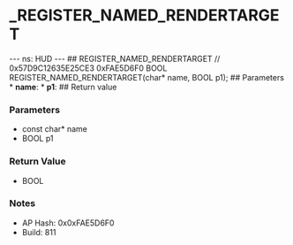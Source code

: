 # _REGISTER_NAMED_RENDERTARGET

--- ns: HUD --- ## REGISTER_NAMED_RENDERTARGET  // 0x57D9C12635E25CE3 0xFAE5D6F0 BOOL REGISTER_NAMED_RENDERTARGET(char* name, BOOL p1);   ## Parameters * **name**: * **p1**:  ## Return value

### Parameters
* const char* name
* BOOL p1

### Return Value
* BOOL

### Notes
* AP Hash: 0x0xFAE5D6F0
* Build: 811

